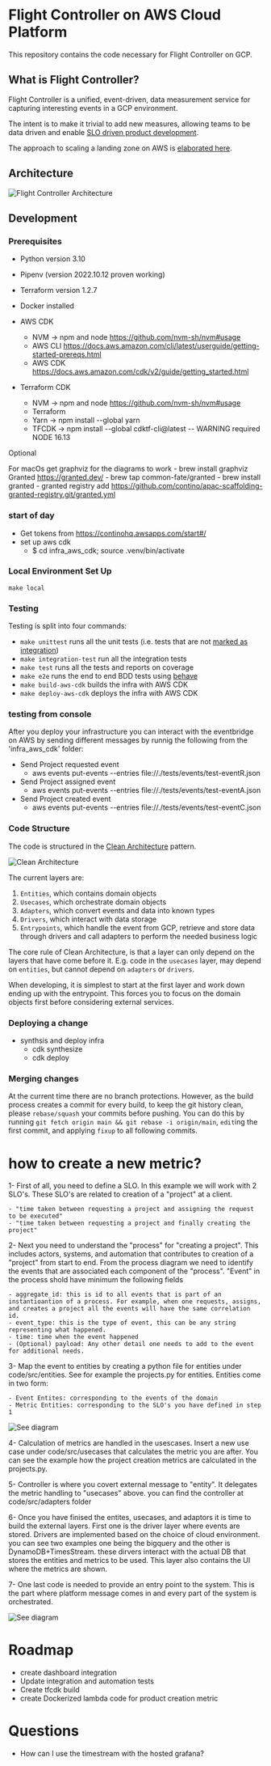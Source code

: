 # Flight Controller on AWS Cloud Platform

This repository contains the code necessary for Flight Controller on GCP.

## What is Flight Controller?

Flight Controller is a unified, event-driven, data measurement service for capturing interesting events in a GCP environment.

The intent is to make it trivial to add new measures, allowing teams to be data driven and enable [SLO driven product development](https://www.youtube.com/watch?v=R_Uz5nkigdQ&list=PLIuxSyKxlQrAsbULewWndxvKIVW9y8LIK&index=20).

The approach to scaling a landing zone on AWS is [elaborated here](https://aws.amazon.com/blogs/mt/flight-controller-by-contino-a-solution-built-on-aws-control-tower/).

## Architecture

![Flight Controller Architecture](images/flight_controller.png)

## Development

### Prerequisites

- Python version 3.10
- Pipenv (version 2022.10.12 proven working)
- Terraform version 1.2.7
- Docker installed

- AWS CDK
    - NVM -> npm and node https://github.com/nvm-sh/nvm#usage 
    - AWS CLI https://docs.aws.amazon.com/cli/latest/userguide/getting-started-prereqs.html
    - AWS CDK https://docs.aws.amazon.com/cdk/v2/guide/getting_started.html

- Terraform CDK
    - NVM -> npm and node https://github.com/nvm-sh/nvm#usage 
    - Terraform 
    - Yarn -> npm install --global yarn
    - TFCDK -> npm install --global cdktf-cli@latest -- WARNING required NODE 16.13

Optional

For macOs get graphviz for the diagrams to work
    - brew install graphviz 
Granted https://granted.dev/
    - brew tap common-fate/granted
    - brew install granted
    - granted registry add https://github.com/contino/apac-scaffolding-granted-registry.git/granted.yml

### start of day

- Get tokens from https://continohq.awsapps.com/start#/
- set up aws cdk
    - $ cd infra_aws_cdk; source .venv/bin/activate 



### Local Environment Set Up

`make local`

### Testing

Testing is split into four commands:

- `make unittest` runs all the unit tests (i.e. tests that are not [marked as integration](https://docs.pytest.org/en/7.1.x/example/markers.html))
- `make integration-test` run all the integration tests 
- `make test` runs all the tests and reports on coverage 
- `make e2e` runs the end to end BDD tests using [behave](https://github.com/behave/behave) 
- `make build-aws-cdk` builds the infra with AWS CDK
- `make deploy-aws-cdk` deploys the infra with AWS CDK

### testing from console

After you deploy your infrastructure you can interact with the eventbridge on AWS by sending different messages by runnig the following from the 'infra_aws_cdk' folder:

- Send Project requested event
    - aws events put-events --entries file://./tests/events/test-eventR.json 
- Send Project assigned event
    - aws events put-events --entries file://./tests/events/test-eventA.json 
- Send Project created event 
    - aws events put-events --entries file://./tests/events/test-eventC.json 


### Code Structure

The code is structured in the [Clean Architecture](https://blog.cleancoder.com/uncle-bob/2012/08/13/the-clean-architecture.html) pattern.

![Clean Architecture](images/CleanArchitecture.jpeg)

The current layers are:

1. `Entities`, which contains domain objects
2. `Usecases`, which orchestrate domain objects
3. `Adapters`, which convert events and data into known types
4. `Drivers`, which interact with data storage
5. `Entrypoints`, which handle the event from GCP, retrieve and store data through drivers and call adapters to perform the needed business logic

The core rule of Clean Architecture, is that a layer can only depend on the layers that have come before it. E.g. code in the `usecases` layer, may depend on `entities`, but cannot depend on `adapters` or `drivers`.

When developing, it is simplest to start at the first layer and work down ending up with the entrypoint. This forces you to focus on the domain objects first before considering external services.

### Deploying a change

- synthsis and deploy infra
    - cdk synthesize
    - cdk deploy

### Merging changes

At the current time there are no branch protections. However, as the build process creates a commit for every build, to keep the git history clean, please `rebase/squash` your commits before pushing. You can do this by running `git fetch origin main && git rebase -i origin/main`, `edit`ing the first commit, and applying `fixup` to all following commits.

# how to create a new metric?

1- First of all, you need to define a SLO. In this example we will work with 2 SLO's. These SLO's are related to creation of a "project" at a client. 
    
    - "time taken between requesting a project and assigning the request to be executed"
    - "time taken between requesting a project and finally creating the project"

2- Next you need to understand the "process" for "creating a project". This includes actors, systems, and automation that contributes to creation of a "project" from start to end. From the process diagram we need to identify the events that are associated each component of the "process". "Event" in the process shold have minimum the following fields
    
    - aggregate_id: this is id to all events that is part of an instantioantion of a process. For example, when one requests, assigns, and creates a project all the events will have the same correlation id.
    - event_type: this is the type of event, this can be any string representing what happened.
    - time: time when the event happened
    - (Optional) payload: Any other detail one needs to add to the event for additional needs.

3- Map the event to entities by creating a python file for entities under code/src/entities. See for example the projects.py for entities. Entities come in two form:
    
    - Event Entites: corresponding to the events of the domain
    - Metric Entities: corresponding to the SLO's you have defined in step 1

![See diagram](images/processDiagram.png)

4- Calculation of metrics are handled in the usescases. Insert a new use case under code/src/usecases that calculates the metric you are after. You can see the example how the project creation metrics are calculated in the projects.py.

5- Controller is where you covert external message to "entity". It delegates the metric handling to "usecases" above. you can find the controller at code/src/adapters folder

6- Once you have finised the entites, usecases, and adaptors it is time to build the external layers. First one is the driver layer where events are stored. Drivers are implemented based on the choice of cloud environment. you can see two examples one being the bigquery and the other is DynamoDB+TimesStream. these dirvers interact with the actual DB that stores the entities and metrics to be used. This layer also contains the UI where the metrics are shown.

7- One last code is needed to provide an entry point to the system. This is the part where platform message comes in and every part of the system is orchestrated. 

![See diagram](images/UMLdiagram.png)

# Roadmap

- create dashboard integration
- Update integration and automation tests
- Create tfcdk build
- create Dockerized lambda code for product creation metric

# Questions

- How can I use the timestream with the hosted grafana?
